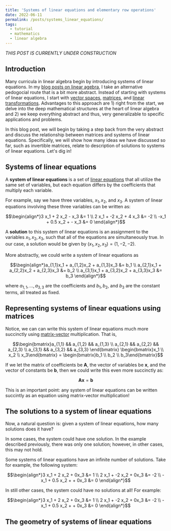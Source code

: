 ```yaml
---
title: 'Systems of linear equations and elementary row operations'
date: 2022-06-11
permalink: /posts/systems_linear_equations/
tags:
  - tutorial
  - mathematics
  - linear algebra
---
```


_THIS POST IS CURRENTLY UNDER CONSTRUCTION_

Introduction
------------

Many curricula in linear algebra begin by introducing systems of linear equations. In my [blog posts on linear agebra](https://mbernste.github.io/posts/), I take an alternative pedogocial route that is a bit more abstract. Instead of starting with systems of linear equations, I start with [vector spaces](https://mbernste.github.io/posts/vector_spaces/), [matrices](https://mbernste.github.io/posts/matrices/), and [linear transformations](https://mbernste.github.io/posts/matrices_linear_transformations/). Advantages to this approach are 1) right from the start, we delve into the deep mathematical structures at the heart of linear algebra and 2) we keep everything abstract and thus, very generalizable to specific applications and problems. 

In this blog post, we will begin by taking a step back from the very abstract and discuss the relationship between matrices and systems of linear equations. Specifically, we will show how many ideas we have discussed so far, such as invertible matrices, relate to description of solutions to systems of linear equations.  Let's dig in!

Systems of linear equations
---------------------------

A **system of linear equations** is a set of [linear equations](https://en.wikipedia.org/wiki/Linear_equation) that all utilize the same set of variables, but each equation differs by the coefficients that multiply each variable. 

For example, say we have three variables, $x_1, x_2$, and $x_3$. A system of linear equations involving these three variables can be written as:

$$\begin{align*}3 x_1 + 2 x_2 - x_3 &= 1 \\ 2 x_1 + -2 x_2 + 4 x_3 &= -2 \\ -x_1 + 0.5 x_2 + - x_3 &= 0 \end{align*}$$

A **solution** to this system of linear equations is an assignment to the variables $x_1, x_2, x_3$, such that all of the equations are simultaneously true. In our case, a solution would be given by $(x_1, x_2, x_3) = (1, -2, -2)$.

More abstractly, we could write a system of linear equations as 

$$\begin{align*}a_{1,1}x_1 + a_{1,2}x_2 + a_{1,3}x_3 &= b_1 \\ a_{2,1}x_1 + a_{2,2}x_2 + a_{2,3}x_3 &= b_2 \\ a_{3,1}x_1 + a_{3,2}x_2 + a_{3,3}x_3 &= b_3 \end{align*}$$

where $a_{1,1}, \dots, a_{3,3}$ are the coefficients and $b_1, b_2,$ and $b_3$ are the constant terms, all treated as fixed.

Representing systems of linear equations using matrices
-------------------------------------------------------

Notice, we can can write this system of linear equations much more succinctly using [matrix-vector](https://mbernste.github.io/posts/matrix_vector_mult/) multiplication. That is,

$$\begin{bmatrix}a_{1,1} && a_{1,2} && a_{1,3} \\ a_{2,1} && a_{2,2} && a_{2,3} \\ a_{3,1} && a_{3,2} && a_{3,3} \end{bmatrix}  \begin{bmatrix}x_1 \\ x_2 \\ x_3\end{bmatrix} = \begin{bmatrix}b_1 \\ b_2 \\ b_3\end{bmatrix}$$

If we let the matrix of coefficients be $\boldsymbol{A}$, the vector of variables be $\boldsymbol{x}$, and the vector of constants be $\boldsymbol{b}$, then we could write this even more succinctly as:

$$\boldsymbol{Ax} = \boldsymbol{b}$$

This is an important point: any system of linear equations can be written succintly as an equation using matrix-vector multiplication!

The solutions to a system of linear equations
---------------------------------------------

Now, a natural question is: given a system of linear equations, how many solutions does it have? 

In some cases, the system could have one solution. In the example described previously, there was only one solution; however, in other cases, this may not hold.

Some systems of linear equations have an infinite number of solutions. Take for example, the following system:

$$\begin{align*}3 x_1 + 2 x_2 + 0x_3 &= 1 \\ 2 x_1 + -2 x_2 + 0x_3 &= -2 \\ -x_1 + 0.5 x_2 + + 0x_3 &= 0 \end{align*}$$

In still other cases, the system could have no solutions at all! For example:

$$\begin{align*}3 x_1 + 2 x_2 + 0x_3 &= 1 \\ 2 x_1 + -2 x_2 + 0x_3 &= -2 \\ -x_1 + 0.5 x_2 + + 0x_3 &= 0 \end{align*}$$


The geometry of systems of linear equations
-------------------------------------------



